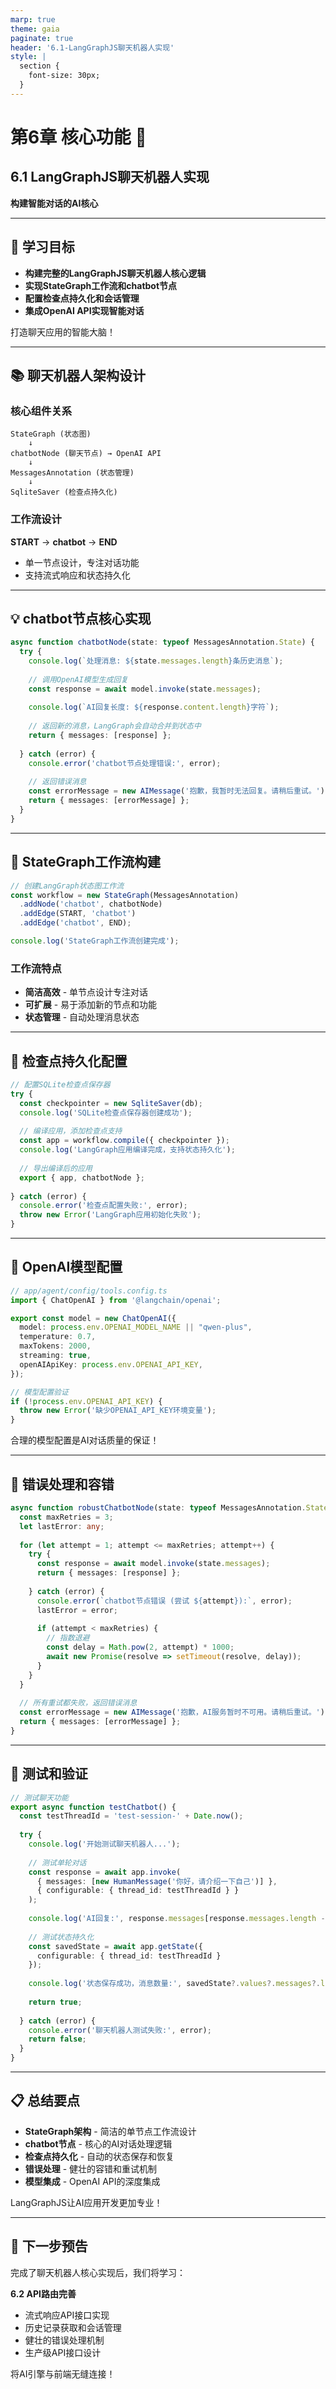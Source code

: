 ```yaml
---
marp: true
theme: gaia
paginate: true
header: '6.1-LangGraphJS聊天机器人实现'
style: |
  section {
    font-size: 30px;
  }
---
```


<!-- _class: lead -->
# 第6章 核心功能 🔧

## 6.1 LangGraphJS聊天机器人实现

**构建智能对话的AI核心**

---

## 🎯 学习目标

- **构建完整的LangGraphJS聊天机器人核心逻辑**
- **实现StateGraph工作流和chatbot节点**
- **配置检查点持久化和会话管理**
- **集成OpenAI API实现智能对话**

打造聊天应用的智能大脑！

---

## 📚 聊天机器人架构设计

### 核心组件关系
```
StateGraph (状态图)
    ↓
chatbotNode (聊天节点) → OpenAI API
    ↓
MessagesAnnotation (状态管理)
    ↓
SqliteSaver (检查点持久化)
```

### 工作流设计
**START** → **chatbot** → **END**
- 单一节点设计，专注对话功能
- 支持流式响应和状态持久化

---

## 💡 chatbot节点核心实现

```typescript
async function chatbotNode(state: typeof MessagesAnnotation.State) {
  try {
    console.log(`处理消息: ${state.messages.length}条历史消息`);
    
    // 调用OpenAI模型生成回复
    const response = await model.invoke(state.messages);
    
    console.log(`AI回复长度: ${response.content.length}字符`);
    
    // 返回新的消息，LangGraph会自动合并到状态中
    return { messages: [response] };
    
  } catch (error) {
    console.error('chatbot节点处理错误:', error);
    
    // 返回错误消息
    const errorMessage = new AIMessage('抱歉，我暂时无法回复。请稍后重试。');
    return { messages: [errorMessage] };
  }
}
```

---

## 🔗 StateGraph工作流构建

```typescript
// 创建LangGraph状态图工作流
const workflow = new StateGraph(MessagesAnnotation)
  .addNode('chatbot', chatbotNode)
  .addEdge(START, 'chatbot')
  .addEdge('chatbot', END);

console.log('StateGraph工作流创建完成');
```

### 工作流特点
- **简洁高效** - 单节点设计专注对话
- **可扩展** - 易于添加新的节点和功能
- **状态管理** - 自动处理消息状态

---

## 🔗 检查点持久化配置

```typescript
// 配置SQLite检查点保存器
try {
  const checkpointer = new SqliteSaver(db);
  console.log('SQLite检查点保存器创建成功');
  
  // 编译应用，添加检查点支持
  const app = workflow.compile({ checkpointer });
  console.log('LangGraph应用编译完成，支持状态持久化');
  
  // 导出编译后的应用
  export { app, chatbotNode };
  
} catch (error) {
  console.error('检查点配置失败:', error);
  throw new Error('LangGraph应用初始化失败');
}
```

---

## 🌟 OpenAI模型配置

```typescript
// app/agent/config/tools.config.ts
import { ChatOpenAI } from '@langchain/openai';

export const model = new ChatOpenAI({
  model: process.env.OPENAI_MODEL_NAME || "qwen-plus",
  temperature: 0.7,
  maxTokens: 2000,
  streaming: true,
  openAIApiKey: process.env.OPENAI_API_KEY,
});

// 模型配置验证
if (!process.env.OPENAI_API_KEY) {
  throw new Error('缺少OPENAI_API_KEY环境变量');
}
```

合理的模型配置是AI对话质量的保证！

---

## 🔧 错误处理和容错

```typescript
async function robustChatbotNode(state: typeof MessagesAnnotation.State) {
  const maxRetries = 3;
  let lastError: any;
  
  for (let attempt = 1; attempt <= maxRetries; attempt++) {
    try {
      const response = await model.invoke(state.messages);
      return { messages: [response] };
      
    } catch (error) {
      console.error(`chatbot节点错误 (尝试 ${attempt}):`, error);
      lastError = error;
      
      if (attempt < maxRetries) {
        // 指数退避
        const delay = Math.pow(2, attempt) * 1000;
        await new Promise(resolve => setTimeout(resolve, delay));
      }
    }
  }
  
  // 所有重试都失败，返回错误消息
  const errorMessage = new AIMessage('抱歉，AI服务暂时不可用。请稍后重试。');
  return { messages: [errorMessage] };
}
```

---

## 🔧 测试和验证

```typescript
// 测试聊天功能
export async function testChatbot() {
  const testThreadId = 'test-session-' + Date.now();
  
  try {
    console.log('开始测试聊天机器人...');
    
    // 测试单轮对话
    const response = await app.invoke(
      { messages: [new HumanMessage('你好，请介绍一下自己')] },
      { configurable: { thread_id: testThreadId } }
    );
    
    console.log('AI回复:', response.messages[response.messages.length - 1].content);
    
    // 测试状态持久化
    const savedState = await app.getState({
      configurable: { thread_id: testThreadId }
    });
    
    console.log('状态保存成功，消息数量:', savedState?.values?.messages?.length);
    
    return true;
    
  } catch (error) {
    console.error('聊天机器人测试失败:', error);
    return false;
  }
}
```

---

## 📋 总结要点

- **StateGraph架构** - 简洁的单节点工作流设计
- **chatbot节点** - 核心的AI对话处理逻辑
- **检查点持久化** - 自动的状态保存和恢复
- **错误处理** - 健壮的容错和重试机制
- **模型集成** - OpenAI API的深度集成

LangGraphJS让AI应用开发更加专业！

---

## 🚀 下一步预告

完成了聊天机器人核心实现后，我们将学习：

**6.2 API路由完善**
- 流式响应API接口实现
- 历史记录获取和会话管理
- 健壮的错误处理机制
- 生产级API接口设计

将AI引擎与前端无缝连接！

